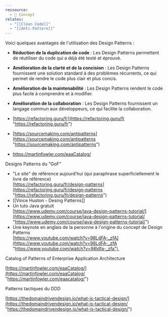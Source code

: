 ```yaml
---
ressource:
  - 🧠 Concept
relates:
  - "[[Clean Code]]"
  - "[[Anti-Pattern]]"
---
```


Voici quelques avantages de l'utilisation des Design Patterns :

- **Réduction de la duplication de code** : Les Design Patterns permettent de réutiliser du code qui a déjà été testé et éprouvé.
- **Amélioration de la clarté et de la concision** : Les Design Patterns fournissent une solution standard à des problèmes récurrents, ce qui permet de rendre le code plus clair et plus concis.
- **Amélioration de la maintenabilité** : Les Design Patterns rendent le code plus facile à comprendre et à modifier.
- **Amélioration de la collaboration** : Les Design Patterns fournissent un langage commun aux développeurs, ce qui facilite la collaboration.

- [https://refactoring.guru/fr](https://refactoring.guru/fr "https://refactoring.guru/fr")  
- [https://sourcemaking.com/antipatterns](https://sourcemaking.com/antipatterns "https://sourcemaking.com/antipatterns")
- https://martinfowler.com/eaaCatalog/

Designs Patterns du "GoF"

-   "Le site" de référence aujourd'hui (qui paraphrase superficiellement le livre de référence)  
    [https://refactoring.guru/fr/design-patterns](https://refactoring.guru/fr/design-patterns "https://refactoring.guru/fr/design-patterns")
-   [[Vince Huston - Desing Patterns]]
-   Un tuto Java gratuit  
    [https://www.udemy.com/course/java-design-patterns-tutorial/](https://www.udemy.com/course/java-design-patterns-tutorial/ "https://www.udemy.com/course/java-design-patterns-tutorial/")
-   Une keynote en anglais de la personne à l'origine du concept de Design Patterns  
    [https://www.youtube.com/watch?v=98LdFA-_zfA](https://www.youtube.com/watch?v=98LdFA-_zfA "https://www.youtube.com/watch?v=98ldfa-_zfa") 

Catalog of Patterns of Enterprise Application Architecture

[https://martinfowler.com/eaaCatalog/](https://martinfowler.com/eaaCatalog/ "https://martinfowler.com/eaacatalog/")

Patterns tactiques du DDD

[https://thedomaindrivendesign.io/what-is-tactical-design/](https://thedomaindrivendesign.io/what-is-tactical-design/ "https://thedomaindrivendesign.io/what-is-tactical-design/")

